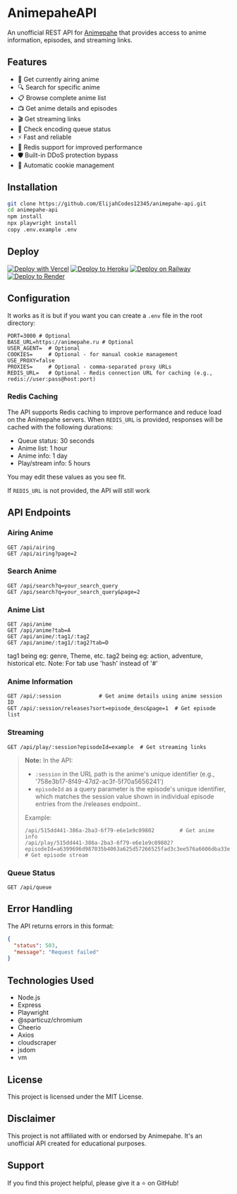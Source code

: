 # AnimepaheAPI

An unofficial REST API for [Animepahe](https://animepahe.ru/) that provides access to anime information, episodes, and streaming links.

## Features

- 🎯 Get currently airing anime
- 🔍 Search for specific anime
- 📋 Browse complete anime list
- 📺 Get anime details and episodes
- 🎬 Get streaming links
- 📱 Check encoding queue status
- ⚡ Fast and reliable
- 🐋 Redis support for improved performance
- 🛡️ Built-in DDoS protection bypass
- 🔄 Automatic cookie management

## Installation

```bash
git clone https://github.com/ElijahCodes12345/animepahe-api.git
cd animepahe-api
npm install
npx playwright install
copy .env.example .env
```

## Deploy

[![Deploy with Vercel](https://vercel.com/button)](https://vercel.com/new/clone?repository-url=https%3A%2F%2Fgithub.com%2FElijahCodes12345%2Fanimepahe-api)
[![Deploy to Heroku](https://www.herokucdn.com/deploy/button.svg)](https://heroku.com/deploy?template=https://github.com/ElijahCodes12345/animepahe-api)
[![Deploy on Railway](https://railway.app/button.svg)](https://railway.app/new/template/animepahe-api?referralCode=EgKNlg)
[![Deploy to Render](https://render.com/images/deploy-to-render-button.svg)](https://render.com/deploy?repo=https://github.com/ElijahCodes12345/animepahe-api)

## Configuration

It works as it is but if you want you can create a `.env` file in the root directory:

```env
PORT=3000 # Optional
BASE_URL=https://animepahe.ru # Optional
USER_AGENT=  # Optional
COOKIES=     # Optional - for manual cookie management
USE_PROXY=false
PROXIES=     # Optional - comma-separated proxy URLs
REDIS_URL=   # Optional - Redis connection URL for caching (e.g., redis://user:pass@host:port)
```

### Redis Caching

The API supports Redis caching to improve performance and reduce load on the Animepahe servers. When `REDIS_URL` is provided, responses will be cached with the following durations:

- Queue status: 30 seconds
- Anime list: 1 hour
- Anime info: 1 day
- Play/stream info: 5 hours

You may edit these values as you see fit.

If `REDIS_URL` is not provided, the API will still work

## API Endpoints

### Airing Anime
```
GET /api/airing
GET /api/airing?page=2
```

### Search Anime
```
GET /api/search?q=your_search_query
GET /api/search?q=your_search_query&page=2
```

### Anime List
```
GET /api/anime
GET /api/anime?tab=A
GET /api/anime/:tag1/:tag2
GET /api/anime/:tag1/:tag2?tab=D
```
tag1 being eg: genre, Theme, etc. tag2 being eg: action, adventure, historical etc.
Note: For tab use 'hash' instead of '#'

### Anime Information
```
GET /api/:session            # Get anime details using anime session ID
GET /api/:session/releases?sort=episode_desc&page=1  # Get episode list
```

### Streaming
```
GET /api/play/:session?episodeId=example  # Get streaming links
```

> **Note:** In the API:
> - `:session` in the URL path is the anime's unique identifier (e.g., '758e3b17-8f49-47d2-ac3f-5f70a5656241')
> - `episodeId` as a query parameter is the episode's unique identifier, which matches the session value shown in individual episode entries from the /releases endpoint..
> 
> Example:
> ```
> /api/515dd441-386a-2ba3-6f79-e6e1e9c09802        # Get anime info
> /api/play/515dd441-386a-2ba3-6f79-e6e1e9c09802?episodeId=a6399696d987035b4063a625d57266525fad3c3ee576a6606dba33ee8ac08367  # Get episode stream
> ```

### Queue Status
```
GET /api/queue
```

## Error Handling

The API returns errors in this format:

```json
{
  "status": 503,
  "message": "Request failed"
}
```

## Technologies Used

- Node.js
- Express
- Playwright
- @sparticuz/chromium
- Cheerio
- Axios
- cloudscraper
- jsdom
- vm

## License

This project is licensed under the MIT License.

## Disclaimer

This project is not affiliated with or endorsed by Animepahe. It's an unofficial API created for educational purposes.

## Support

If you find this project helpful, please give it a ⭐️ on GitHub!